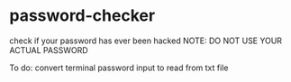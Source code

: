 # password-checker
check if your password has ever been hacked
NOTE: DO NOT USE YOUR ACTUAL PASSWORD

To do: convert terminal password input to read from txt file
